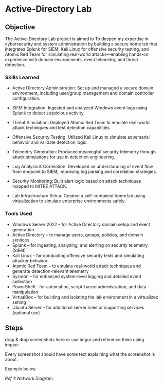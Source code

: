 # Active-Directory Lab

## Objective


The Active-Directory Lab project is aimed to To deepen my expertise in cybersecurity and system administration by building a secure home lab that integrates Splunk for SIEM, Kali Linux for offensive security testing, and Atomic Red Team for simulating real-world attacks—enabling hands-on experience with domain environments, event telemetry, and threat detection.

### Skills Learned

- Active Directory Administration: Set up and managed a secure domain environment, including user/group management and domain controller configuration.

- SIEM Integration: Ingested and analyzed Windows event logs using Splunk to detect suspicious activity.

- Threat Simulation: Deployed Atomic Red Team to emulate real-world attack techniques and test detection capabilities.

- Offensive Security Testing: Utilized Kali Linux to simulate adversarial behavior and validate detection logic.

- Telemetry Generation: Produced meaningful security telemetry through attack simulations for use in detection engineering.

- Log Analysis & Correlation: Developed an understanding of event flow from endpoint to SIEM, improving log parsing and correlation strategies.

- Security Monitoring: Built alert logic based on attack techniques mapped to MITRE ATT&CK.

- Lab Infrastructure Setup: Created a self-contained home lab using virtualization to simulate enterprise environments safely.

### Tools Used

- Windows Server 2022 – for Active Directory domain setup and event generation
- Active Directory – to manage users, groups, policies, and domain services
- Splunk – for ingesting, analyzing, and alerting on security telemetry (SIEM)
- Kali Linux – for conducting offensive security tests and simulating attacker behavior
- Atomic Red Team – to emulate real-world attack techniques and generate detection-relevant telemetry
- Sysmon – for enhanced system-level logging and detailed event collection
- PowerShell – for automation, script-based administration, and data manipulation
- VirtualBox – for building and isolating the lab environment in a virtualized setting
- Ubuntu Server – for additional server roles or supporting services (optional use)

## Steps
drag & drop screenshots here or use imgur and reference them using imgsrc

Every screenshot should have some text explaining what the screenshot is about.

Example below.

*Ref 1: Network Diagram*
